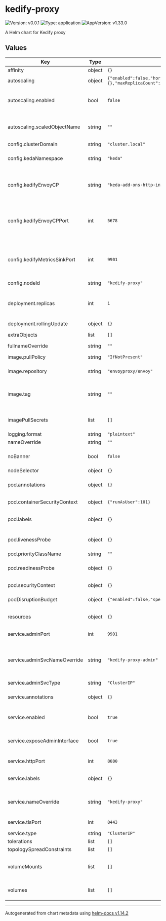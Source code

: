 # kedify-proxy

![Version: v0.0.1](https://img.shields.io/badge/Version-v0.0.1-informational?style=flat-square) ![Type: application](https://img.shields.io/badge/Type-application-informational?style=flat-square) ![AppVersion: v1.33.0](https://img.shields.io/badge/AppVersion-v1.33.0-informational?style=flat-square)

A Helm chart for Kedify proxy

## Values

| Key | Type | Default | Description |
|-----|------|---------|-------------|
| affinity | object | `{}` | [details](https://kubernetes.io/docs/concepts/scheduling-eviction/assign-pod-node/#affinity-and-anti-affinity) |
| autoscaling | object | `{"enabled":false,"horizontalPodAutoscalerConfig":{},"maxReplicaCount":3,"minReplicaCount":1,"scaledObjectName":""}` | mutually exclusive with `.deployment.replicas` |
| autoscaling.enabled | bool | `false` | Should the KEDA's `ScaledObject` be also rendered with the helm chart? |
| autoscaling.scaledObjectName | string | `""` | Name of the `ScaledObject` custom resource. If empty, release name is used. |
| config.clusterDomain | string | `"cluster.local"` |  |
| config.kedaNamespace | string | `"keda"` | namespace where Kedify HTTP addon is deployed |
| config.kedifyEnvoyCP | string | `"keda-add-ons-http-interceptor-kedify-proxy-metric-sink"` | service name of Kedify interceptor that serves as a control plane for configuration xDS and metrics |
| config.kedifyEnvoyCPPort | int | `5678` | port on kedify interceptor (`.config.kedifyEnvoyCP` host) from which the xDS config should be pulled |
| config.kedifyMetricsSinkPort | int | `9901` | port on kedify interceptor (`.config.kedifyEnvoyCP` host) where metrics from envoy data planes will be sent |
| config.nodeId | string | `"kedify-proxy"` |  |
| deployment.replicas | int | `1` | Fixed amount of replicas for the deployment. Use either `.autoscaling` section or this field. |
| deployment.rollingUpdate | object | `{}` | [docs](https://kubernetes.io/docs/tutorials/kubernetes-basics/update/update-intro/) |
| extraObjects | list | `[]` | Array of extra K8s manifests to deploy |
| fullnameOverride | string | `""` |  |
| image.pullPolicy | string | `"IfNotPresent"` | Image pull policy, consult [docs](https://kubernetes.io/docs/concepts/containers/images/#image-pull-policy) |
| image.repository | string | `"envoyproxy/envoy"` | Image to use for the Deployment |
| image.tag | string | `""` | Image version to use for the Deployment, if not specified, it defaults to `.Chart.AppVersion` |
| imagePullSecrets | list | `[]` | Required for private image registries, consult [docs](https://kubernetes.io/docs/tasks/configure-pod-container/pull-image-private-registry/) |
| logging.format | string | `"plaintext"` | Use: `plaintext` or `json` |
| nameOverride | string | `""` |  |
| noBanner | bool | `false` | should the ascii logo be printed when this helm chart is installed |
| nodeSelector | object | `{}` | [details](https://kubernetes.io/docs/concepts/scheduling-eviction/assign-pod-node/#nodeselector) |
| pod.annotations | object | `{}` | custom annotations that should be added to the Kedify proxy pod |
| pod.containerSecurityContext | object | `{"runAsUser":101}` | container-lvl securityContext [docs](https://kubernetes.io/docs/tasks/configure-pod-container/security-context/) |
| pod.labels | object | `{}` | custom labels that should be added to the Kedify proxy pod |
| pod.livenessProbe | object | `{}` | custom timeouts and thresholds for liveness probe |
| pod.priorityClassName | string | `""` | [docs](https://kubernetes.io/docs/concepts/scheduling-eviction/pod-priority-preemption/) |
| pod.readinessProbe | object | `{}` | custom timeouts and thresholds for readiness probe |
| pod.securityContext | object | `{}` | pod-lvl securityContext [docs](https://kubernetes.io/docs/tasks/configure-pod-container/security-context/) |
| podDisruptionBudget | object | `{"enabled":false,"spec":{}}` | [details](https://kubernetes.io/docs/tasks/run-application/configure-pdb/) (not rendered by default) |
| resources | object | `{}` | resource definitions for envoy container, see [docs](https://kubernetes.io/docs/concepts/configuration/manage-resources-containers/) |
| service.adminPort | int | `9901` | port for admin interface of envoy |
| service.adminSvcNameOverride | string | `"kedify-proxy-admin"` | Name of the service that exposes admin port for envoy. If empty, `${releaseName}-admin` is used. |
| service.adminSvcType | string | `"ClusterIP"` | [docs](https://kubernetes.io/docs/concepts/services-networking/service/#publishing-services-service-types) |
| service.annotations | object | `{}` | custom annotations that should be added to both services |
| service.enabled | bool | `true` | Should the services be rendered with the helm chart? |
| service.exposeAdminInterface | bool | `true` | Should the admin service be also rendered with the helm chart? |
| service.httpPort | int | `8080` | port for plain text HTTP traffic |
| service.labels | object | `{}` | custom labels that should be added to both services |
| service.nameOverride | string | `"kedify-proxy"` | Name of the service that exposes HTTP and TLS ports. If empty, release name is used. |
| service.tlsPort | int | `8443` | port for TLS HTTP traffic |
| service.type | string | `"ClusterIP"` | [docs](https://kubernetes.io/docs/concepts/services-networking/service/#publishing-services-service-types) |
| tolerations | list | `[]` | [details](https://kubernetes.io/docs/concepts/scheduling-eviction/taint-and-toleration/) |
| topologySpreadConstraints | list | `[]` | [details](https://kubernetes.io/docs/concepts/scheduling-eviction/topology-spread-constraints/) |
| volumeMounts | list | `[]` | Additional volumeMounts on the output Deployment definition. |
| volumes | list | `[]` | Additional volumes on the output Deployment definition. |

----------------------------------------------
Autogenerated from chart metadata using [helm-docs v1.14.2](https://github.com/norwoodj/helm-docs/releases/v1.14.2)
